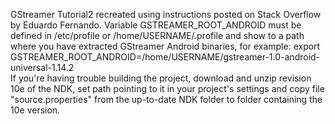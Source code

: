 GStreamer Tutorial2 recreated using instructions posted on Stack Overflow by Eduardo Fernando.
Variable GSTREAMER_ROOT_ANDROID must be defined in /etc/profile or /home/USERNAME/.profile and show to a path where you have extracted GStreamer Android binaries, for example:
export GSTREAMER_ROOT_ANDROID=/home/USERNAME/gstreamer-1.0-android-universal-1.14.2<br/>
If you're having trouble building the project, download and unzip revision 10e of the NDK, set path pointing to it in your project's settings and copy file "source.properties" from the up-to-date NDK folder to folder containing the 10e version.
